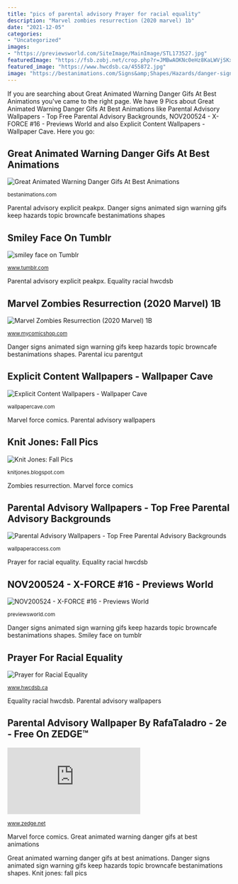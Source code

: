 ```yaml
---
title: "pics of parental advisory Prayer for racial equality"
description: "Marvel zombies resurrection (2020 marvel) 1b"
date: "2021-12-05"
categories:
- "Uncategorized"
images:
- "https://previewsworld.com/SiteImage/MainImage/STL173527.jpg"
featuredImage: "https://fsb.zobj.net/crop.php?r=JMBwAOKNc0eHz8KaLWVjSKxaYs3eCc9GzIuOkNZeSi3rAwRAm_a3oD7LT5IXkWULabpAG6n2SwHSVd36pDL-nboHClwZmxITN6Q1wDITa7E-1wN-s8SCBfHVtn4kMd1ojmVdFwiJmbUreagt"
featured_image: "https://www.hwcdsb.ca/455872.jpg"
image: "https://bestanimations.com/Signs&amp;Shapes/Hazards/danger-sign-animated-gif-30.gif"
---
```


If you are searching about Great Animated Warning Danger Gifs At Best Animations you've came to the right page. We have 9 Pics about Great Animated Warning Danger Gifs At Best Animations like Parental Advisory Wallpapers - Top Free Parental Advisory Backgrounds, NOV200524 - X-FORCE #16 - Previews World and also Explicit Content Wallpapers - Wallpaper Cave. Here you go:

## Great Animated Warning Danger Gifs At Best Animations

![Great Animated Warning Danger Gifs At Best Animations](https://bestanimations.com/Signs&amp;Shapes/Hazards/danger-sign-animated-gif-30.gif "Zombies resurrection")

<small>bestanimations.com</small>

Parental advisory explicit peakpx. Danger signs animated sign warning gifs keep hazards topic browncafe bestanimations shapes

## Smiley Face On Tumblr

![smiley face on Tumblr](https://78.media.tumblr.com/cc89e134b0db81df6da4af12760ea523/tumblr_npfx5zWPQ81qf03bco1_500.jpg "Explicit content wallpapers")

<small>www.tumblr.com</small>

Parental advisory explicit peakpx. Equality racial hwcdsb

## Marvel Zombies Resurrection (2020 Marvel) 1B

![Marvel Zombies Resurrection (2020 Marvel) 1B](https://d1466nnw0ex81e.cloudfront.net/n_iv/600/5545883.jpg "Parental advisory explicit peakpx")

<small>www.mycomicshop.com</small>

Danger signs animated sign warning gifs keep hazards topic browncafe bestanimations shapes. Parental icu parentgut

## Explicit Content Wallpapers - Wallpaper Cave

![Explicit Content Wallpapers - Wallpaper Cave](https://wallpapercave.com/wp/wp3720394.jpg "Parental advisory wallpapers")

<small>wallpapercave.com</small>

Marvel force comics. Parental advisory wallpapers

## Knit Jones: Fall Pics

![Knit Jones: Fall Pics](https://4.bp.blogspot.com/_X5gvFBIH7fo/Sucq6_A3o6I/AAAAAAAACfY/50CArmQ4ftw/s320/IMG_2313.JPG "Explicit content wallpapers")

<small>knitjones.blogspot.com</small>

Zombies resurrection. Marvel force comics

## Parental Advisory Wallpapers - Top Free Parental Advisory Backgrounds

![Parental Advisory Wallpapers - Top Free Parental Advisory Backgrounds](https://wallpaperaccess.com/full/1423159.jpg "Equality racial hwcdsb")

<small>wallpaperaccess.com</small>

Prayer for racial equality. Equality racial hwcdsb

## NOV200524 - X-FORCE #16 - Previews World

![NOV200524 - X-FORCE #16 - Previews World](https://previewsworld.com/SiteImage/MainImage/STL173527.jpg "Marvel zombies resurrection (2020 marvel) 1b")

<small>previewsworld.com</small>

Danger signs animated sign warning gifs keep hazards topic browncafe bestanimations shapes. Smiley face on tumblr

## Prayer For Racial Equality

![Prayer for Racial Equality](https://www.hwcdsb.ca/455872.jpg "Great animated warning danger gifs at best animations")

<small>www.hwcdsb.ca</small>

Equality racial hwcdsb. Parental advisory wallpapers

## Parental Advisory Wallpaper By RafaTaladro - 2e - Free On ZEDGE™

![Parental Advisory wallpaper by RafaTaladro - 2e - Free on ZEDGE™](https://fsb.zobj.net/crop.php?r=JMBwAOKNc0eHz8KaLWVjSKxaYs3eCc9GzIuOkNZeSi3rAwRAm_a3oD7LT5IXkWULabpAG6n2SwHSVd36pDL-nboHClwZmxITN6Q1wDITa7E-1wN-s8SCBfHVtn4kMd1ojmVdFwiJmbUreagt "Marvel zombies resurrection (2020 marvel) 1b")

<small>www.zedge.net</small>

Marvel force comics. Great animated warning danger gifs at best animations

Great animated warning danger gifs at best animations. Danger signs animated sign warning gifs keep hazards topic browncafe bestanimations shapes. Knit jones: fall pics
